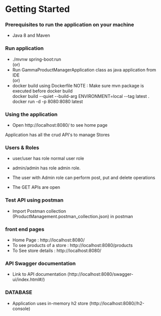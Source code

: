 # Getting Started

### Prerequisites to run the application on your machine

* Java 8 and Maven

### Run application

* ./mvnw spring-boot:run
  <br /> (or)
* Run GammaProductManagerApplication class as java application from IDE
  <br /> (or)
* docker build using Dockerfile NOTE : Make sure mvn package is executed before docker build  
  docker build --quiet --build-arg ENVIRONMENT=local --tag latest .
  docker run -d -p 8080:8080 latest

### Using the application

* Open http://localhost:8080/ to see home page <br />

Application has all the crud API's to manage Stores

### Users & Roles

* user/user has role normal user role
* admin/admin has role admin role.

* The user with Admin role can perform post, put and delete operations
* The GET APIs are open

### Test API using postman

* Import Postman collection (ProductManagement.postman_collection.json) in postman

### front end pages
* Home Page : http://localhost:8080/
* To see products of a store : http://localhost:8080/products
* To See store details : http://localhost:8080/


### API Swagger documentation

* Link to API documentation (http://localhost:8080/swagger-ui/index.html#/)

### DATABASE

* Application uses in-memory h2 store (http://localhost:8080//h2-console)


